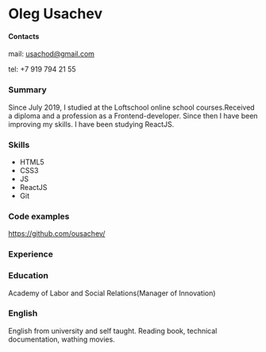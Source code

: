 # Oleg Usachev

#### Contacts

mail: usachod@gmail.com

tel: +7 919 794 21 55

### Summary

Since July 2019, I studied at the Loftschool online school courses.Received a diploma and a profession as a Frontend-developer.
Since then I have been improving my skills. I have been studying ReactJS.

### Skills

- HTML5
- CSS3
- JS
- ReactJS
- Git

### Code examples

https://github.com/ousachev/

### Experience

### Education

Academy of Labor and Social Relations(Manager of Innovation)

### English

English from university and self taught. Reading book, technical documentation, wathing movies.
